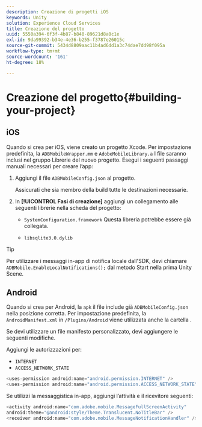 ```yaml
---
description: Creazione di progetti iOS
keywords: Unity
solution: Experience Cloud Services
title: Creazione del progetto
uuid: 5550a394-6f3f-4b87-b840-89621d8a0c1e
exl-id: 9da99392-b34e-4e36-b255-f3787e26015c
source-git-commit: 5434d8809aac11b4ad6dd1a3c74dae7dd98f095a
workflow-type: tm+mt
source-wordcount: '161'
ht-degree: 18%

---
```


# Creazione del progetto{#building-your-project}

## iOS

Quando si crea per iOS, viene creato un progetto Xcode. Per impostazione predefinita, la `ADBMobileWrapper.mm` e  `AdobeMobileLibrary.a` I file saranno inclusi nel gruppo Librerie del nuovo progetto. Esegui i seguenti passaggi manuali necessari per creare l’app:

1. Aggiungi il file `ADBMobileConfig.json` al progetto.

   Assicurati che sia membro della build tutte le destinazioni necessarie.

1. In **[!UICONTROL Fasi di creazione]** aggiungi un collegamento alle seguenti librerie nella scheda del progetto:

   * `SystemConfiguration.framework`
Questa libreria potrebbe essere già collegata.

   * `libsqlite3.0.dylib`

>[!TIP]
>
>Per utilizzare i messaggi in-app di notifica locale dall&#39;SDK, devi chiamare `ADBMobile.EnableLocalNotifications();` dal metodo Start nella prima Unity Scene.

## Android

Quando si crea per Android, la `apk` il file include già `ADBMobileConfig.json` nella posizione corretta. Per impostazione predefinita, la `AndroidManifest.xml` in `/Plugins/Android` viene utilizzata anche la cartella .

Se devi utilizzare un file manifesto personalizzato, devi aggiungere le seguenti modifiche.

Aggiungi le autorizzazioni per:

* `INTERNET`
* `ACCESS_NETWORK_STATE`

```java
<uses-permission android:name="android.permission.INTERNET" />
<uses-permission android:name="android.permission.ACCESS_NETWORK_STATE" />
```

Se utilizzi la messaggistica in-app, aggiungi l’attività e il ricevitore seguenti:

```java
<activity android:name="com.adobe.mobile.MessageFullScreenActivity"  
android:theme="@android:style/Theme.Translucent.NoTitleBar" />
<receiver android:name="com.adobe.mobile.MessageNotificationHandler" />
```

